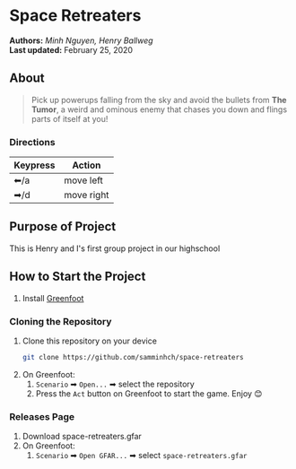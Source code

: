 # Space Retreaters
__Authors:__ _Minh Nguyen, Henry Ballweg_ \
__Last updated:__ February 25, 2020

## About
> Pick up powerups falling from the sky and avoid the bullets from __The Tumor__, a weird and ominous enemy that chases you down and flings parts of itself at you!

### Directions
| Keypress | Action |
|---|---|
|⬅/a|move left|
|➡/d|move right|


## Purpose of Project

This is Henry and I's first group project in our highschool

## How to Start the Project

1. Install [Greenfoot](https://www.greenfoot.org/download)

### Cloning the Repository

1. Clone this repository on your device
	```bash
	git clone https://github.com/samminhch/space-retreaters
	```
1. On Greenfoot:
	1. `Scenario` ➡ `Open...` ➡ select the repository
	1. Press the `Act` button on Greenfoot to start the game. Enjoy 😊

### Releases Page
1. Download space-retreaters.gfar
1. On Greenfoot:
	1. `Scenario` ➡ `Open GFAR...` ➡ select `space-retreaters.gfar`
